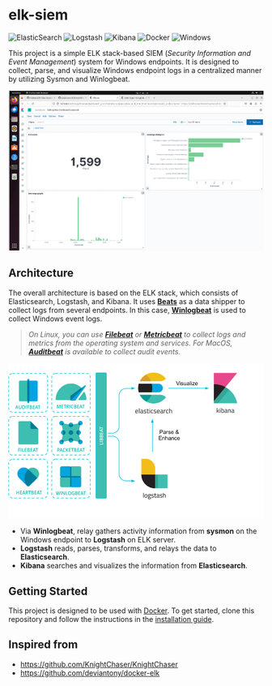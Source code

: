 # elk-siem

![ElasticSearch](https://img.shields.io/badge/-ElasticSearch-005571?style=for-the-badge&logo=elasticsearch)
![Logstash](https://img.shields.io/badge/-Logstash-005571?style=for-the-badge&logo=logstash)
![Kibana](https://img.shields.io/badge/-Kibana-005571?style=for-the-badge&logo=kibana)
![Docker](https://img.shields.io/badge/Docker-2496ED?style=for-the-badge&logo=docker&logoColor=white)
![Windows](https://img.shields.io/badge/Windows-0078D6?style=for-the-badge&logo=windows&logoColor=white)

This project is a simple ELK stack-based SIEM (_Security Information and Event Management_) system for Windows endpoints. It is designed to collect, parse, and visualize Windows endpoint logs in a centralized manner by utilizing Sysmon and Winlogbeat.

![Preview](./_assets/preview.png)

## Architecture

The overall architecture is based on the ELK stack, which consists of Elasticsearch, Logstash, and Kibana. It uses **[Beats](https://www.elastic.co/beats)** as a data shipper to collect logs from several endpoints. In this case, **[Winlogbeat](https://www.elastic.co/beats/winlogbeat)** is used to collect Windows event logs.

> _On Linux, you can use **[Filebeat](https://www.elastic.co/beats/filebeat)** or **[Metricbeat](https://www.elastic.co/beats/metricbeat)** to collect logs and metrics from the operating system and services. For MacOS, **[Auditbeat](https://www.elastic.co/beats/auditbeat)** is available to collect audit events._

![Architecture](./_assets/elk_stack_diagram.png)

-   Via **Winlogbeat**, relay gathers activity information from **sysmon** on the Windows endpoint to **Logstash** on ELK server.
-   **Logstash** reads, parses, transforms, and relays the data to **Elasticsearch**.
-   **Kibana** searches and visualizes the information from **Elasticsearch**.

## Getting Started

This project is designed to be used with [Docker](https://www.docker.com/). To get started, clone this repository and follow the instructions in the [installation guide](./_guides/INSTALLATION.md).


## Inspired from

-   https://github.com/KnightChaser/KnightChaser
-   https://github.com/deviantony/docker-elk
